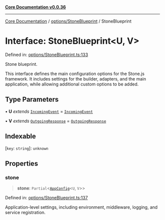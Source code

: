 [**Core Documentation v0.0.36**](../../../README.md)

***

[Core Documentation](../../../modules.md) / [options/StoneBlueprint](../README.md) / StoneBlueprint

# Interface: StoneBlueprint\<U, V\>

Defined in: [options/StoneBlueprint.ts:133](https://github.com/stonemjs/core/blob/9f959fbf0878444ad50749e09c8b1ee612a83d71/src/options/StoneBlueprint.ts#L133)

Stone blueprint.

This interface defines the main configuration options for the Stone.js framework.
It includes settings for the builder, adapters, and the main application,
while allowing additional custom options to be added.

## Type Parameters

• **U** *extends* [`IncomingEvent`](../../../events/IncomingEvent/classes/IncomingEvent.md) = [`IncomingEvent`](../../../events/IncomingEvent/classes/IncomingEvent.md)

• **V** *extends* [`OutgoingResponse`](../../../events/OutgoingResponse/classes/OutgoingResponse.md) = [`OutgoingResponse`](../../../events/OutgoingResponse/classes/OutgoingResponse.md)

## Indexable

\[`key`: `string`\]: `unknown`

## Properties

### stone

> **stone**: `Partial`\<[`AppConfig`](AppConfig.md)\<`U`, `V`\>\>

Defined in: [options/StoneBlueprint.ts:137](https://github.com/stonemjs/core/blob/9f959fbf0878444ad50749e09c8b1ee612a83d71/src/options/StoneBlueprint.ts#L137)

Application-level settings, including environment, middleware, logging, and service registration.
